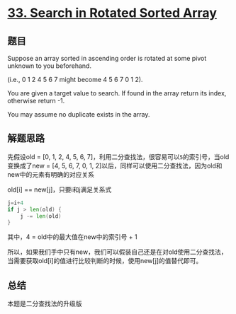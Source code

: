 # [33. Search in Rotated Sorted Array](https://leetcode.com/problems/search-in-rotated-sorted-array/)

## 题目
Suppose an array sorted in ascending order is rotated at some pivot unknown to you beforehand.

(i.e., 0 1 2 4 5 6 7 might become 4 5 6 7 0 1 2).

You are given a target value to search. If found in the array return its index, otherwise return -1.

You may assume no duplicate exists in the array.

## 解题思路
先假设old = [0, 1, 2, 4, 5, 6, 7]，利用二分查找法，很容易可以`5`的索引号，当old变换成了new = [4, 5, 6, 7, 0, 1, 2]以后，同样可以使用二分查找法，因为old和new中的元素有明确的对应关系

old[i] == new[j]，只要i和j满足关系式
```go
j=i+4
if j > len(old) {
    j -= len(old)
}
```
其中，4 = old中的最大值在new中的索引号 + 1

所以，如果我们手中只有new，我们可以假装自己还是在对old使用二分查找法，当需要获取old[i]的值进行比较判断的时候，使用new[j]的值替代即可。


## 总结
本题是二分查找法的升级版